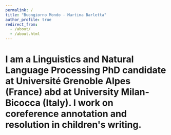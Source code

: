 ```yaml
---
permalink: /
title: "Buongiorno Mondo - Martina Barletta"
author_profile: true
redirect_from: 
  - /about/
  - /about.html
---
```


I am a Linguistics and Natural Language Processing PhD candidate at Université Grenoble Alpes (France) abd at University Milan-Bicocca (Italy).
I work on coreference annotation and resolution in children's writing.
======

